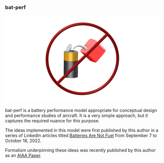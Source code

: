 ### bat-perf

![Batteries are not fuel image](FuelBattery.png)

bat-perf is a battery performance model appropriate for conceptual design and performance studies of aircraft.  It is a very simple approach, but it captures the required nuance for this purpose.

The ideas implemented in this model were first published by this author in a series of LinkedIn articles titled [Batteries Are Not Fuel](https://engrxiv.org/preprint/view/2803/version/4016) from 
September 7 to October 18, 2022.

Formalism underpinning these ideas was recently published by this author as an [AIAA Paper](https://arc.aiaa.org/doi/10.2514/6.2024-3903).
